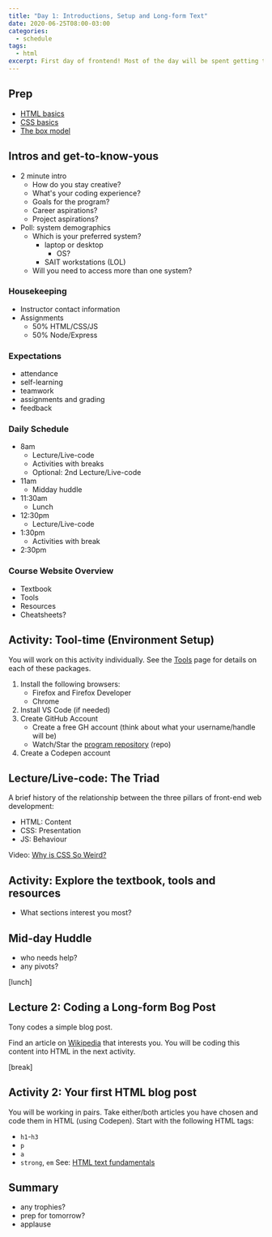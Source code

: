 ```yaml
---
title: "Day 1: Introductions, Setup and Long-form Text"
date: 2020-06-25T08:00-03:00
categories:
  - schedule
tags:
  - html
excerpt: First day of frontend! Most of the day will be spent getting to know your instructor and setting up your environment. Then we write a simple HTML blog post.
---
```

## Prep
- [HTML basics](https://developer.mozilla.org/en-US/docs/Learn/Getting_started_with_the_web/HTML_basics)
- [CSS basics](https://developer.mozilla.org/en-US/docs/Learn/Getting_started_with_the_web/CSS_basics)
- [The box model](https://developer.mozilla.org/en-US/docs/Learn/CSS/Building_blocks/The_box_model)

## Intros and get-to-know-yous
- 2 minute intro
  - How do you stay creative?
  - What's your coding experience?
  - Goals for the program?
  - Career aspirations?
  - Project aspirations?
- Poll: system demographics
  - Which is your preferred system?
    - laptop or desktop
      - OS?
    - SAIT workstations (LOL)
  - Will you need to access more than one system?

### Housekeeping
- Instructor contact information
- Assignments
  - 50% HTML/CSS/JS
  - 50% Node/Express

### Expectations
- attendance
- self-learning
- teamwork
- assignments and grading
- feedback

### Daily Schedule
- 8am
  - Lecture/Live-code
  - Activities with breaks
  - Optional: 2nd Lecture/Live-code
- 11am
  - Midday huddle
- 11:30am 
  - Lunch
- 12:30pm
  - Lecture/Live-code
- 1:30pm 
  - Activities with break
- 2:30pm

### Course Website Overview
- Textbook
- Tools
- Resources
- Cheatsheets?

## Activity: Tool-time (Environment Setup)
You will work on this activity individually. See the [Tools](/tools/) page for details on each of these packages.
1. Install the following browsers:
    - Firefox and Firefox Developer
    - Chrome
2. Install VS Code (if needed)
3. Create GitHub Account
    - Create a free GH account (think about what your username/handle will be)
    - Watch/Star the [program repository](https://github.com/cprg210/cprg210.github.io) (repo)
4. Create a Codepen account

## Lecture/Live-code: The Triad
A brief history of the relationship between the three pillars of front-end web development:
- HTML: Content
- CSS: Presentation
- JS: Behaviour

Video: [Why is CSS So Weird?](https://www.youtube.com/watch?v=aHUtMbJw8iA)

## Activity: Explore the textbook, tools and resources
- What sections interest you most?

## Mid-day Huddle
- who needs help?
- any pivots?

[lunch]

## Lecture 2: Coding a Long-form Bog Post
Tony codes a simple blog post.

Find an article on [Wikipedia](https://www.wikipedia.org/) that interests you. You will be coding this content into HTML in the next activity.

[break]

## Activity 2: Your first HTML blog post
You will be working in pairs. Take either/both articles you have chosen and code them in HTML (using Codepen). Start with the following HTML tags:
- `h1`-`h3`
- `p`
- `a`
- `strong`, `em`
See: [HTML text fundamentals](https://developer.mozilla.org/en-US/docs/Learn/HTML/Introduction_to_HTML/HTML_text_fundamentals)

## Summary
- any trophies?
- prep for tomorrow?
- applause